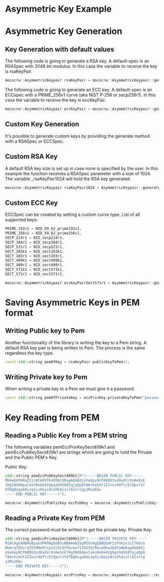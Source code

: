 # Asymmetric Key Example

# Asymmetric Key Generation

## Key Generation with default values

The following code is going to generate a RSA key.
A default-spec is an RSASpec with 2048 bit modulus.
In this case the variable to receive the key is rsaKeyPair.
```cpp
mococrw::AsymmetricKeypair rsaKeyPair = mococrw::AsymmetricKeypair::generateRSA();
```

The following code is going to generate an ECC key.
A default-spec is an ECCspec with a PRIME_256v1 curve (aka NIST P-256 or secp256r1).
In this case the variable to receive the key is eccKeyPair.
```cpp
mococrw::AsymmetricKeypair eccKeyPair = mococrw::AsymmetricKeypair::generateECC();
```

## Custom Key Generation

It's possible to generate custom keys by providing the generate method with a RSASpec or ECCSpec.

## Custom RSA Key

A default RSA key size is set up in case none is specified by the user.
In this example the function receives a RSASpec parameter with a size of 1024.
The variable _rsaKeyPair1024 will hold the RSA key generated.
```cpp
mococrw::AsymmetricKeypair rsaKeyPair1024 = AsymmetricKeypair::generate(mococrw::RSASpec{1024});
```

## Custom ECC Key

ECCSpec can be created by setting a custom curve type.
List of all supported keys:
```cpp
PRIME_192v1 = NID_X9_62_prime192v1,
PRIME_256v1 = NID_X9_62_prime256v1,
SECP_224r1 = NID_secp224r1,
SECP_384r1 = NID_secp384r1,
SECP_521r1 = NID_secp521r1,
SECT_283k1 = NID_sect283k1,
SECT_283r1 = NID_sect283r1,
SECT_409k1 = NID_sect409k1,
SECT_409r1 = NID_sect409r1,
SECT_571k1 = NID_sect571k1,
SECT_571r1 = NID_sect571r1,
```

```cpp
mococrw::AsymmetricKeypair eccKeyPairSect571r1 = AsymmetricKeypair::generate(mococrw::ECCSpec{openssl::ellipticCurveNid::SECT_571r1});
```

# Saving Asymmetric Keys in PEM format

## Writing Public key to Pem

Another functionality of the library is writing the key to a Pem string.
A default RSA key pair is being written to Pem. The process is the same
regardless the key type.

```cpp
const std::string pemOfKey = rsaKeyPair.publicKeyToPem();
```

## Writing Private key to Pem

When writing a private key to a Pem we must give it a password.

```cpp
const std::string pemOfPrivateKey = eccPrivKey.privateKeyToPem("password");
```

# Key Reading from PEM

## Reading a Public Key from a PEM string

The following variables pemEccPrivKeySect409k1 and pemEccPubKeySect409k1 are strings which are going to hold the Private and the Public PEM's Key.

Public Key:
```cpp
std::string pemEccPubKeySect409k1{R"(-----BEGIN PUBLIC KEY-----
MH4wEAYHKoZIzj0CAQYFK4EEACQDagAEAAdjoVwkpy9CPA8RU3sd0aXV/XnHw5nE
7HgINd6ApxCaknRebk4Vgbgz04588YqjqQpQTAA+hxkUt1ZInurAHTt/ECQpvt1Y
OTBgNigakbLzq1LsbbyLWJsH5diall6Is+lgy2Mu1EA=
-----END PUBLIC KEY-----)"};
```

```cpp
mococrw::AsymmetricPublicKey eccPubKey = mococrw::AsymmetricPublicKey::readPublicKeyFromPEM(KeyHandlingTests::_pemEccPubKeySect409k1);
```

## Reading a Private Key from PEM

The correct password must be written to get the private key.
Private Key:
```cpp
std::string pemEccPrivKeySect409k1{R"(-----BEGIN PRIVATE KEY-----
MIHCAgEAMBAGByqGSM49AgEGBSuBBAAkBIGqMIGnAgEBBDQAF2zFhKyxJiI7bGvG
Mw9rq7DUvrqTDJMHeRttpsZc0i9tFbvmaT2J5U39/RkseDha2b87oWwDagAEAAdj
oVwkpy9CPA8RU3sd0aXV/XnHw5nE7HgINd6ApxCaknRebk4Vgbgz04588YqjqQpQ
TAA+hxkUt1ZInurAHTt/ECQpvt1YOTBgNigakbLzq1LsbbyLWJsH5diall6Is+lg
y2Mu1EA=
-----END PRIVATE KEY-----)"};
```

```cpp
mococrw::AsymmetricKeypair eccPrivKey = mococrw::AsymmetricKeypair::readPrivateKeyFromPEM(KeyHandlingTests::_pemEccPrivKeySect409k1, "correct_password");
```
